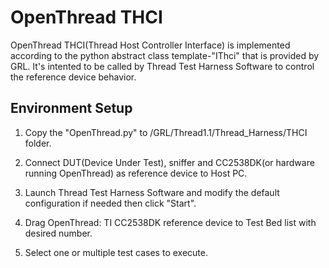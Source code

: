 OpenThread THCI
===============

OpenThread THCI(Thread Host Controller Interface) is implemented according
to the python abstract class template-"IThci" that is provided by GRL. It's
intented to be called by Thread Test Harness Software to control the reference
device behavior.

## Environment Setup ##

1. Copy the "OpenThread.py" to /GRL/Thread1.1/Thread_Harness/THCI folder.

2. Connect DUT(Device Under Test), sniffer and CC2538DK(or hardware running OpenThread) as reference device to Host PC.

3. Launch Thread Test Harness Software and modify the default configuration if needed then click "Start".

4. Drag OpenThread: TI CC2538DK reference device to Test Bed list with desired number.

5. Select one or multiple test cases to execute.

